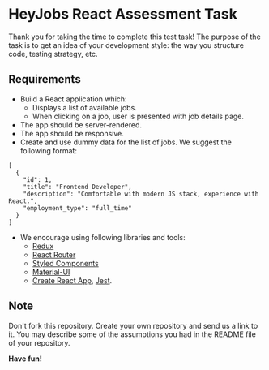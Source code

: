 # HeyJobs React Assessment Task

Thank you for taking the time to complete this test task! The purpose of the task is to get an idea of your development style: the way you structure code, testing strategy, etc.

## Requirements

* Build a React application which:
   * Displays a list of available jobs.
   * When clicking on a job, user is presented with job details page.
* The app should be server-rendered.
* The app should be responsive.
* Create and use dummy data for the list of jobs. We suggest the following format:
```
[
  {
    "id": 1,
    "title": "Frontend Developer",
    "description": "Comfortable with modern JS stack, experience with React.",
    "employment_type": "full_time"
  }
]
```
* We encourage using following libraries and tools: 
  * [Redux](https://github.com/reactjs/redux)
  * [React Router](https://github.com/ReactTraining/react-router)
  * [Styled Components](https://github.com/styled-components/styled-components)
  * [Material-UI](https://github.com/mui-org/material-ui)
  * [Create React App](https://github.com/facebook/create-react-app), [Jest](https://github.com/facebook/jest).

## Note
Don't fork this repository. Create your own repository and send us a link to it. You may describe some of the assumptions you had in the README file of your repository.

**Have fun!** 


